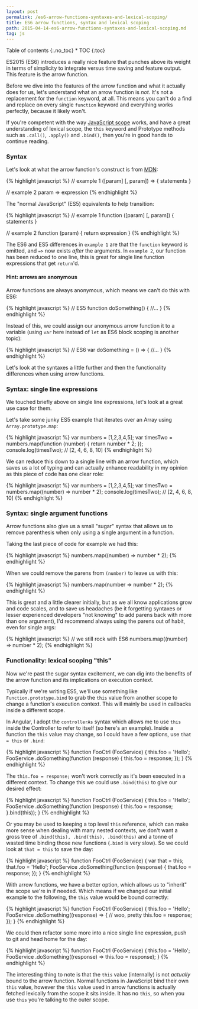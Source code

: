 ```yaml
---
layout: post
permalink: /es6-arrow-functions-syntaxes-and-lexical-scoping/
title: ES6 arrow functions, syntax and lexical scoping
path: 2015-04-14-es6-arrow-functions-syntaxes-and-lexical-scoping.md
tag: js
---
```


<div class="toc" markdown="1">
<span class="gamma">Table of contents</span>
{:.no_toc}
* TOC
{:toc}
</div>

ES2015 (ES6) introduces a really nice feature that punches above its weight in terms of simplicity to integrate versus time saving and feature output. This feature is the arrow function.

Before we dive into the features of the arrow function and what it actually does for us, let's understand what an arrow function is _not_. It's not a replacement for the `function` keyword, at all. This means you can't do a find and replace on every single `function` keyword and everything works perfectly, because it likely won't.

If you're competent with the way [JavaScript scope](//toddmotto.com/everything-you-wanted-to-know-about-javascript-scope) works, and have a great understanding of lexical scope, the `this` keyword and Prototype methods such as `.call()`, `.apply()` and `.bind()`, then you're in good hands to continue reading.

### Syntax
Let's look at what the arrow function's construct is from [MDN](https://developer.mozilla.org/en-US/docs/Web/JavaScript/Reference/Functions/Arrow_functions):

{% highlight javascript %}
// example 1
([param] [, param]) => {
  statements
}

// example 2
param => expression
{% endhighlight %}

The "normal JavaScript" (ES5) equivalents to help transition:

{% highlight javascript %}
// example 1
function ([param] [, param]) {
  statements
}

// example 2
function (param) {
  return expression
}
{% endhighlight %}

The ES6 and ES5 differences in `example 1` are that the `function` keyword is omitted, and `=>` now exists _after_ the arguments. In `example 2`, our function has been reduced to one line, this is great for single line function expressions that get `return`'d.

#### Hint: arrows are anonymous
Arrow functions are always anonymous, which means we can't do this with ES6:

{% highlight javascript %}
// ES5
function doSomething() {
  //...
}
{% endhighlight %}

Instead of this, we could assign our anonymous arrow function it to a variable (using `var` here instead of `let` as ES6 block scoping is another topic):

{% highlight javascript %}
// ES6
var doSomething = () => {
  //...
}
{% endhighlight %}

Let's look at the syntaxes a little further and then the functionality differences when using arrow functions.

### Syntax: single line expressions
We touched briefly above on single line expressions, let's look at a great use case for them.

Let's take some junky ES5 example that iterates over an Array using `Array.prototype.map`:

{% highlight javascript %}
var numbers = [1,2,3,4,5];
var timesTwo = numbers.map(function (number) {
  return number * 2;
});
console.log(timesTwo); // [2, 4, 6, 8, 10]
{% endhighlight %}

We can reduce this down to a single line with an arrow function, which saves us a lot of typing and can actually enhance readability in my opinion as this piece of code has one clear role:

{% highlight javascript %}
var numbers = [1,2,3,4,5];
var timesTwo = numbers.map((number) => number * 2);
console.log(timesTwo); // [2, 4, 6, 8, 10]
{% endhighlight %}

### Syntax: single argument functions
Arrow functions also give us a small "sugar" syntax that allows us to remove parenthesis when only using a single argument in a function.

Taking the last piece of code for example we had this:

{% highlight javascript %}
numbers.map((number) => number * 2);
{% endhighlight %}

When we could remove the parens from `(number)` to leave us with this:

{% highlight javascript %}
numbers.map(number => number * 2);
{% endhighlight %}

This is great and a little clearer initially, but as we all know applications grow and code scales, and to save us headaches (be it forgetting syntaxes or lesser experienced developers "not knowing" to add parens back with more than one argument), I'd recommend always using the parens out of habit, even for single args:

{% highlight javascript %}
// we still rock with ES6
numbers.map((number) => number * 2);
{% endhighlight %}

### Functionality: lexical scoping "this"
Now we're past the sugar syntax excitement, we can dig into the benefits of the arrow function and its implications on execution context.

Typically if we're writing ES5, we'll use something like `Function.prototype.bind` to grab the `this` value from another scope to change a function's execution context. This will mainly be used in callbacks inside a different scope.

In Angular, I adopt the `controllerAs` syntax which allows me to use `this` inside the Controller to refer to itself (so here's an example). Inside a function the `this` value may change, so I could have a few options, use `that = this` or `.bind`:

{% highlight javascript %}
function FooCtrl (FooService) {
  this.foo = 'Hello';
  FooService
  .doSomething(function (response) {
    this.foo = response;
  });
}
{% endhighlight %}

The `this.foo = response;` won't work correctly as it's been executed in a different context. To change this we could use `.bind(this)` to give our desired effect:

{% highlight javascript %}
function FooCtrl (FooService) {
  this.foo = 'Hello';
  FooService
  .doSomething(function (response) {
    this.foo = response;
  }.bind(this));
}
{% endhighlight %}

Or you may be used to keeping a top level `this` reference, which can make more sense when dealing with many nested contexts, we don't want a gross tree of `.bind(this), .bind(this), .bind(this)` and a tonne of wasted time binding those new functions (`.bind` is very slow). So we could look at `that = this` to save the day:

{% highlight javascript %}
function FooCtrl (FooService) {
  var that = this;
  that.foo = 'Hello';
  FooService
  .doSomething(function (response) {
    that.foo = response;
  });
}
{% endhighlight %}

With arrow functions, we have a better option, which allows us to "inherit" the scope we're in if needed. Which means if we changed our initial example to the following, the `this` value would be bound correctly:

{% highlight javascript %}
function FooCtrl (FooService) {
  this.foo = 'Hello';
  FooService
  .doSomething((response) => { // woo, pretty
    this.foo = response;
  });
}
{% endhighlight %}

We could then refactor some more into a nice single line expression, push to git and head home for the day:

{% highlight javascript %}
function FooCtrl (FooService) {
  this.foo = 'Hello';
  FooService
  .doSomething((response) => this.foo = response);
}
{% endhighlight %}

The interesting thing to note is that the `this` value (internally) is not _actually_ bound to the arrow function. Normal functions in JavaScript bind their own `this` value, however the `this` value used in arrow functions is actually fetched lexically from the scope it sits inside. It has no `this`, so when you use `this` you're talking to the outer scope.

